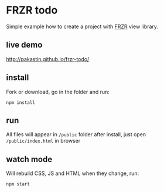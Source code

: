 # FRZR todo
Simple example how to create a project with [FRZR](https://frzr.js.org) view library.

## live demo
http://pakastin.github.io/frzr-todo/

## install
Fork or download, go in the folder and run:
```
npm install
```

## run
All files will appear in ```/public``` folder after install, just open ```/public/index.html``` in browser

## watch mode
Will rebuild CSS, JS and HTML when they change, run:
```
npm start
```

